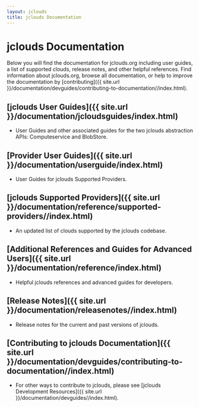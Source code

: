 ```yaml
---
layout: jclouds
title: jclouds Documentation
---
```


# jclouds Documentation

Below you will find the documentation for jclouds.org including user guides, a list of supported clouds, release notes, and other helpful 
references. Find information about jclouds.org, browse all documentation, or help to improve the documentation by [contributing]({{ site.url }}/documentation/devguides/contributing-to-documentation//index.html).

## [jclouds User Guides]({{ site.url }}/documentation/jcloudsguides/index.html)

* User Guides and other associated guides for the two jclouds abstraction APIs: Computeservice and BlobStore.  

## [Provider User Guides]({{ site.url }}/documentation/userguide/index.html)

* User Guides for jclouds Supported Providers.

## [jclouds Supported Providers]({{ site.url }}/documentation/reference/supported-providers//index.html)

* An updated list of clouds supported by the jclouds codebase.

## [Additional References and Guides for Advanced Users]({{ site.url }}/documentation/reference/index.html)

* Helpful jclouds references and advanced guides for developers.

## [Release Notes]({{ site.url }}/documentation/releasenotes//index.html)

* Release notes for the current and past versions of jclouds.

## [Contributing to jclouds Documentation]({{ site.url }}/documentation/devguides/contributing-to-documentation//index.html)

* For other ways to contribute to jclouds, please see [jclouds Development Resources]({{ site.url }}/documentation/devguides//index.html).
